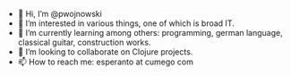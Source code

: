 - 👋 Hi, I’m @pwojnowski
- 👀 I’m interested in various things, one of which is broad IT.
- 🌱 I’m currently learning among others: programming, german language, classical guitar, construction works.
- 💞️ I’m looking to collaborate on Clojure projects.
- 📫 How to reach me: esperanto at cumego com

<!---
pwojnowski/pwojnowski is a ✨ special ✨ repository because its `README.md` (this file) appears on your GitHub profile.
You can click the Preview link to take a look at your changes.
--->
